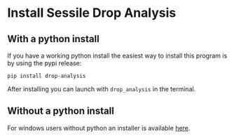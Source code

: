 # Install Sessile Drop Analysis


## With a python install
If you have a working python install the easiest way to install this program is by using the pypi release:

```
pip install drop-analysis
```

After installing you can launch with `drop_analysis` in the terminal.


## Without a python install
For windows users without python an installer is available [here](https://github.com/mvgorcum/Sessile.drop.analysis/releases).
